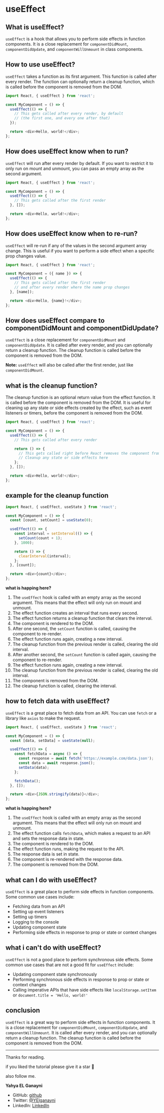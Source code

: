 # useEffect

## What is useEffect?

`useEffect` is a hook that allows you to perform side effects in function components. It is a close replacement for `componentDidMount`, `componentDidUpdate`, and `componentWillUnmount` in class components.

## How to use useEffect?

`useEffect` takes a function as its first argument. This function is called after every render. The function can optionally return a cleanup function, which is called before the component is removed from the DOM.

```js
import React, { useEffect } from 'react';

const MyComponent = () => {
  useEffect(() => {
    // This gets called after every render, by default
    // (the first one, and every one after that)
  });

  return <div>Hello, world!</div>;
};
```

## How does useEffect know when to run?

`useEffect` will run after every render by default. If you want to restrict it to only run on mount and unmount, you can pass an empty array as the second argument.

```js
import React, { useEffect } from 'react';

const MyComponent = () => {
  useEffect(() => {
    // This gets called after the first render
  }, []);

  return <div>Hello, world!</div>;
};
```

## How does useEffect know when to re-run?

`useEffect` will re-run if any of the values in the second argument array change. This is useful if you want to perform a side effect when a specific prop changes value.

```js
import React, { useEffect } from 'react';

const MyComponent = ({ name }) => {
  useEffect(() => {
    // This gets called after the first render
    // and after every render where the name prop changes
  }, [name]);

  return <div>Hello, {name}!</div>;
};
```

## How does useEffect compare to componentDidMount and componentDidUpdate?

`useEffect` is a close replacement for `componentDidMount` and `componentDidUpdate`. It is called after every render, and you can optionally return a cleanup function. The cleanup function is called before the component is removed from the DOM.

**Note:** `useEffect` will also be called after the first render, just like `componentDidMount`.

## what is the cleanup function?

The cleanup function is an optional return value from the effect function. It is called before the component is removed from the DOM. It is useful for cleaning up any state or side effects created by the effect, such as event listeners or timers, before the component is removed from the DOM.

```js
import React, { useEffect } from 'react';

const MyComponent = () => {
  useEffect(() => {
    // This gets called after every render

    return () => {
      // This gets called right before React removes the component from the DOM.
      // Cleanup any state or side effects here
    };
  }, []);

  return <div>Hello, world!</div>;
};
```

## example for the cleanup function

```js
import React, { useEffect, useState } from 'react';

const MyComponent = () => {
  const [count, setCount] = useState(0);

  useEffect(() => {
    const interval = setInterval(() => {
      setCount(count + 1);
    }, 1000);

    return () => {
      clearInterval(interval);
    };
  }, [count]);

  return <div>{count}</div>;
};
```

**what is happing here?**

1. The `useEffect` hook is called with an empty array as the second argument. This means that the effect will only run on mount and unmount.
2. The effect function creates an interval that runs every second.
3. The effect function returns a cleanup function that clears the interval.
4. The component is rendered to the DOM.
5. After one second, the `setCount` function is called, causing the component to re-render.
6. The effect function runs again, creating a new interval.
7. The cleanup function from the previous render is called, clearing the old interval.
8. After another second, the `setCount` function is called again, causing the component to re-render.
9. The effect function runs again, creating a new interval.
10. The cleanup function from the previous render is called, clearing the old interval.
11. The component is removed from the DOM.
12. The cleanup function is called, clearing the interval.

## how to fetch data with useEffect?

`useEffect` is a great place to fetch data from an API. You can use `fetch` or a library like `axios` to make the request.

```js
import React, { useEffect, useState } from 'react';

const MyComponent = () => {
  const [data, setData] = useState(null);

  useEffect(() => {
    const fetchData = async () => {
      const response = await fetch('https://example.com/data.json');
      const data = await response.json();
      setData(data);
    };

    fetchData();
  }, []);

  return <div>{JSON.stringify(data)}</div>;
};
```

**what is happing here?**

1. The `useEffect` hook is called with an empty array as the second argument. This means that the effect will only run on mount and unmount.
2. The effect function calls `fetchData`, which makes a request to an API and sets the response data in state.
3. The component is rendered to the DOM.
4. The effect function runs, making the request to the API.
5. The response data is set in state.
6. The component is re-rendered with the response data.
7. The component is removed from the DOM.

## what can I do with useEffect?

`useEffect` is a great place to perform side effects in function components. Some common use cases include:

- Fetching data from an API
- Setting up event listeners
- Setting up timers
- Logging to the console
- Updating component state
- Performing side effects in response to prop or state or context changes

## what i can't do with useEffect?

`useEffect` is not a good place to perform synchronous side effects. Some common use cases that are not a good fit for `useEffect` include:

- Updating component state synchronously
- Performing synchronous side effects in response to prop or state or context changes
- Calling imperative APIs that have side effects like `localStorage.setItem` or `document.title = 'Hello, world!'`

## conclusion

`useEffect` is a great way to perform side effects in function components. It is a close replacement for `componentDidMount`, `componentDidUpdate`, and `componentWillUnmount`. It is called after every render, and you can optionally return a cleanup function. The cleanup function is called before the component is removed from the DOM.

---

Thanks for reading.

if you liked the tutorial please give it a star 🌟

also follow me.

**Yahya EL Ganayni**

- GitHub: [github](https://github.com/yahyaelganyni1)
- Twitter: [@YElganayni](https://twitter.com/YElganayni)
- LinkedIn: [LinkedIn](https://www.linkedin.com/in/yahya-el-ganayni-a456115b/)
